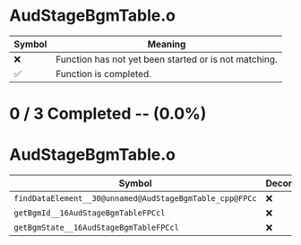 # AudStageBgmTable.o
| Symbol | Meaning 
| ------------- | ------------- 
| :x: | Function has not yet been started or is not matching. 
| :white_check_mark: | Function is completed. 


# 0 / 3 Completed -- (0.0%)
# AudStageBgmTable.o
| Symbol | Decompiled? |
| ------------- | ------------- |
| `findDataElement__30@unnamed@AudStageBgmTable_cpp@FPCc` | :x: |
| `getBgmId__16AudStageBgmTableFPCcl` | :x: |
| `getBgmState__16AudStageBgmTableFPCcl` | :x: |
